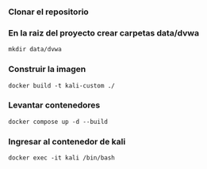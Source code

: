 ### Clonar el repositorio

###  En la raiz del proyecto crear carpetas data/dvwa

```
mkdir data/dvwa
```
 

### Construir la imagen

```
docker build -t kali-custom ./
```

### Levantar contenedores

```
docker compose up -d --build
```

### Ingresar al contenedor de kali

```
docker exec -it kali /bin/bash
```